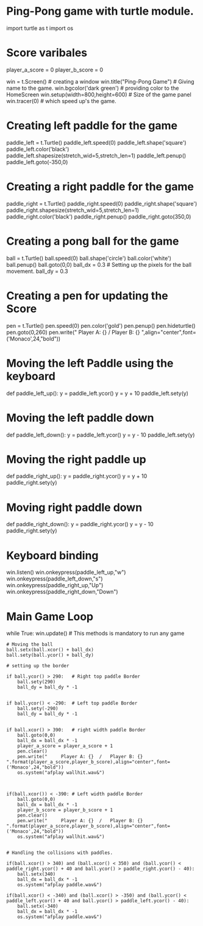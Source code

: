 # Ping-Pong game with turtle module.

import turtle as t
import os

# Score varibales

player_a_score = 0
player_b_score = 0

win = t.Screen()    # creating a window
win.title("Ping-Pong Game") # Giving name to the game.
win.bgcolor('dark green')    # providing color to the HomeScreen
win.setup(width=800,height=600) # Size of the game panel
win.tracer(0)   # which speed up's the game.

# Creating left paddle for the game

paddle_left = t.Turtle()
paddle_left.speed(0)
paddle_left.shape('square')
paddle_left.color('black')
paddle_left.shapesize(stretch_wid=5,stretch_len=1)
paddle_left.penup()
paddle_left.goto(-350,0)

# Creating a right paddle for the game

paddle_right = t.Turtle()
paddle_right.speed(0)
paddle_right.shape('square')
paddle_right.shapesize(stretch_wid=5,stretch_len=1)
paddle_right.color('black')
paddle_right.penup()
paddle_right.goto(350,0)

# Creating a pong ball for the game

ball = t.Turtle()
ball.speed(0)
ball.shape('circle')
ball.color('white')
ball.penup()
ball.goto(0,0)
ball_dx = 0.3   # Setting up the pixels for the ball movement.
ball_dy = 0.3

# Creating a pen for updating the Score

pen = t.Turtle()
pen.speed(0)
pen.color('gold')
pen.penup()
pen.hideturtle()
pen.goto(0,260)
pen.write("     Player A: {}  /   Player B: {} ",align="center",font=('Monaco',24,"bold"))


# Moving the left Paddle using the keyboard

def paddle_left_up():
    y = paddle_left.ycor()
    y = y + 10
    paddle_left.sety(y)

# Moving the left paddle down

def paddle_left_down():
    y = paddle_left.ycor()
    y = y - 10
    paddle_left.sety(y)

# Moving the right paddle up

def paddle_right_up():
    y = paddle_right.ycor()
    y = y + 10
    paddle_right.sety(y)

# Moving right paddle down

def paddle_right_down():
    y = paddle_right.ycor()
    y = y - 10
    paddle_right.sety(y)

# Keyboard binding

win.listen()
win.onkeypress(paddle_left_up,"w")
win.onkeypress(paddle_left_down,"s")
win.onkeypress(paddle_right_up,"Up")
win.onkeypress(paddle_right_down,"Down")




# Main Game Loop

while True:
    win.update() # This methods is mandatory to run any game

    # Moving the ball
    ball.setx(ball.xcor() + ball_dx)
    ball.sety(ball.ycor() + ball_dy)

    # setting up the border

    if ball.ycor() > 290:   # Right top paddle Border
        ball.sety(290)
        ball_dy = ball_dy * -1


    if ball.ycor() < -290:  # Left top paddle Border
        ball.sety(-290)
        ball_dy = ball_dy * -1


    if ball.xcor() > 390:   # right width paddle Border
        ball.goto(0,0)
        ball_dx = ball_dx * -1
        player_a_score = player_a_score + 1
        pen.clear()
        pen.write("     Player A: {}  /   Player B: {} ".format(player_a_score,player_b_score),align="center",font=('Monaco',24,"bold"))
        os.system("afplay wallhit.wav&")



    if(ball.xcor()) < -390: # Left width paddle Border
        ball.goto(0,0)
        ball_dx = ball_dx * -1
        player_b_score = player_b_score + 1
        pen.clear()
        pen.write("     Player A: {}  /   Player B: {} ".format(player_a_score,player_b_score),align="center",font=('Monaco',24,"bold"))
        os.system("afplay wallhit.wav&")


    # Handling the collisions with paddles.

    if(ball.xcor() > 340) and (ball.xcor() < 350) and (ball.ycor() < paddle_right.ycor() + 40 and ball.ycor() > paddle_right.ycor() - 40):
        ball.setx(340)
        ball_dx = ball_dx * -1
        os.system("afplay paddle.wav&")

    if(ball.xcor() < -340) and (ball.xcor() > -350) and (ball.ycor() < paddle_left.ycor() + 40 and ball.ycor() > paddle_left.ycor() - 40):
        ball.setx(-340)
        ball_dx = ball_dx * -1
        os.system("afplay paddle.wav&")

